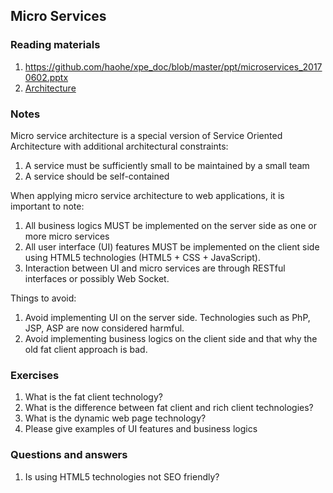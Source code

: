 ## Micro Services

### Reading materials

1. https://github.com/haohe/xpe_doc/blob/master/ppt/microservices_20170602.pptx
2. [Architecture](../tutorials/tutorial_0.md)

### Notes

Micro service architecture is a special version of Service Oriented Architecture with additional architectural constraints:

1. A service must be sufficiently small to be maintained by a small team
2. A service should be self-contained 

When applying micro service architecture to web applications, it is important to note:

1. All business logics MUST be implemented on the server side as one or more micro services
2. All user interface (UI) features MUST be implemented on the client side using HTML5 technologies (HTML5 + CSS + JavaScript).
3. Interaction between UI and micro services are through RESTful interfaces or possibly Web Socket.

Things to avoid:

1. Avoid implementing UI on the server side.  Technologies such as PhP, JSP, ASP are now considered harmful. 
2. Avoid implementing business logics on the client side and that why the old fat client approach is bad. 


### Exercises

1. What is the fat client technology?
1. What is the difference between fat client and rich client technologies?
2. What is the dynamic web page technology?
3. Please give examples of UI features and business logics

### Questions and answers

1. Is using HTML5 technologies not SEO friendly?
